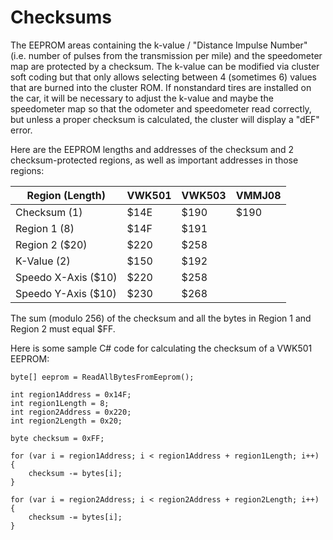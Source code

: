 # Checksums

The EEPROM areas containing the k-value / "Distance Impulse Number" (i.e. number of pulses from the transmission per mile) and the speedometer map are protected by a checksum. The k-value can be modified via cluster soft coding but that only allows selecting between 4 (sometimes 6) values that are burned into the cluster ROM. If nonstandard tires are installed on the car, it will be necessary to adjust the k-value and maybe the speedometer map so that the odometer and speedometer read correctly, but unless a proper checksum is calculated, the cluster will display a "dEF" error.

Here are the EEPROM lengths and addresses of the checksum and 2 checksum-protected regions, as well as important addresses in those regions:

| Region (Length)     | VWK501 | VWK503 | VMMJ08 |
| ------------------- | ------ | ------ | ------ |
| Checksum (1)        | $14E   | $190   | $190   |
| Region 1 (8)        | $14F   | $191   |        |
| Region 2 ($20)      | $220   | $258   |        |
| K-Value (2)         | $150   | $192   |        |
| Speedo X-Axis ($10) | $220   | $258   |        |
| Speedo Y-Axis ($10) | $230   | $268   |        |

The sum (modulo 256) of the checksum and all the bytes in Region 1 and Region 2 must equal $FF.

Here is some sample C# code for calculating the checksum of a VWK501 EEPROM:
```
byte[] eeprom = ReadAllBytesFromEeprom();

int region1Address = 0x14F;
int region1Length = 8;
int region2Address = 0x220;
int region2Length = 0x20;        

byte checksum = 0xFF;

for (var i = region1Address; i < region1Address + region1Length; i++)
{
    checksum -= bytes[i];
}

for (var i = region2Address; i < region2Address + region2Length; i++)
{
    checksum -= bytes[i];
}
```
